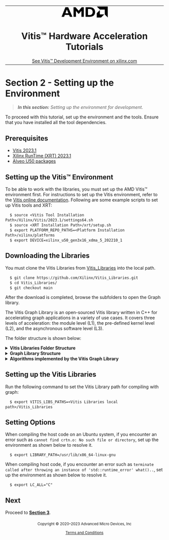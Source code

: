 <table width="100%">
 <tr width="100%">
    <td align="center"><img src="https://raw.githubusercontent.com/Xilinx/Image-Collateral/main/xilinx-logo.png" width="30%"/><h1>Vitis™ Hardware Acceleration Tutorials</h1>
    <a href="https://www.xilinx.com/products/design-tools/vitis.html">See Vitis™ Development Environment on xilinx.com</a>
    </td>
 </tr>
</table>

# Section 2 - Setting up the Environment

> **_In this section:_**  _Setting up the environment for development._

To proceed with this tutorial, set up the environment and the tools. Ensure that you have installed all the tool dependencies.

## Prerequisites

 - [Vitis 2023.1](https://www.xilinx.com/support/download/index.html/content/xilinx/en/downloadNav/vitis.html)
 - [Xilinx RunTime (XRT) 2023.1](https://xilinx.github.io/XRT/)
 - [Alveo U50 packages](https://www.xilinx.com/products/boards-and-kits/alveo/u50.html)

## Setting up the Vitis&trade; Environment

To be able to work with the libraries, you must set up the AMD Vitis™ environment first. For instructions to set up the Vitis environment, refer to the [Vitis online documentation](https://docs.xilinx.com/r/en-US/ug1393-vitis-application-acceleration/Setting-Up-the-Environment-to-Run-the-Vitis-Software-Platform). Following are some example scripts to set up Vitis tools and XRT:

```
  $ source <Vitis Tool Installation Path>/Xilinx/Vitis/2023.1/settings64.sh
  $ source <XRT Installation Path>/xrt/setup.sh
  $ export PLATFORM_REPO_PATHS=<Platform Installation Path>/xilinx/platforms
  $ export DEVICE=xilinx_u50_gen3x16_xdma_5_202210_1
```

## Downloading the Libraries

You must clone the Vitis Libraries from [Vitis_Libraries](https://github.com/Xilinx/Vitis_Libraries) into the local path.

```
  $ git clone https://github.com/Xilinx/Vitis_Libraries.git
  $ cd Vitis_Libraries/
  $ git checkout main 
```

After the download is completed, browse the subfolders to open the Graph library.

The Vitis Graph Library is an open-sourced Vitis library written in C++ for accelerating graph applications in a variety of use cases. It covers three levels of acceleration: the module level (L1), the pre-defined kernel level (L2), and the asynchronous software level (L3).

The folder structure is shown below:

<details>  <summary><b> Vitis Libraries Folder Structure </b></summary>
 <pre><code>  
 Vitis_Libraries/
├── Jenkinsfile
├── LICENSE.txt
├── README.md
├── blas/
├── codec/
├── data_analytics/
├── data_compression/
├── database/
├── dsp/
├── graph/
├── hpc/
├── quantitative_finance/
├── security/
├── solver/
├── sparse/
├── ultrasound/
├── utils/
└── vision/
 </code></pre>
</details>


<details>  <summary><b> Graph Library Structure </b></summary>
 <pre><code>  
graph/
├── Jenkinsfile
├── L1
│   ├── README.md
│   ├── include
│   ├── tests
├── L2
│   ├── README.md
│   ├── benchmarks
│   ├── include
│   ├── meta
│   ├── tests
├── L3
│   ├── README.md
│   ├── demo
│   ├── include
│   ├── lib
│   ├── meta
│   ├── src
│   ├── tests
├── LICENSE.txt
├── README.md
├── docs
│   ├── Doxyfile_L2
│   ├── Doxyfile_L3
│   ├── Makefile
│   ├── Makefile.sphinx
│   ├── _build
│   ├── _static
│   ├── _templates
│   ├── benchmark.rst
│   ├── conf.py
│   ├── guide_L1
│   ├── guide_L2
│   ├── guide_L3
│   ├── images
│   ├── index.rst
│   ├── overview.rst
│   ├── plugin
│   ├── release.rst
│   ├── tutorial.rst
├── ext
│   ├── make_utility
│   ├── xcl2
├── library.json
├── plugin
    ├── README.md
 </code></pre>
</details>


<details>  <summary><b> Algorithms implemented by the Vitis Graph Library  </b></summary>  
 <br>
 
  - **Similarity analysis**: Cosine Similarity, Jaccard Similarity.
  - **Classification**: k-nearest Neighbor, maximal independent set.
  - **Centrality analysis**: PageRank.
  - **Pathfinding**: Single Source Shortest Path (SSSP), Multi-Sources Shortest Path (MSSP), Minimum Spanning Tree, and Estimated Diameter.
  - **Connectivity analysis**: Weakly Connected Components and Strongly Connected Components.
  - **Community detection**: Louvain Modularity (From 22.1, Louvain API can support large-scale graphs), Label Propagation, and Triangle Count.
  - **Search**: Breadth-First Search and 2-Hop Search.
  - **Graph Format**: Renumber, Calculate Degree, and Format Conversion between CSR and CSC.
 
</details>

## Setting up the Vitis Libraries

Run the following command to set the Vitis Library path for compiling with graph:

```
  $ export VITIS_LIBS_PATHS=<Vitis Libraries local path>/Vitis_Libraries
```

## Setting Options

When compiling the host code on an Ubuntu system, if you encounter an error such as ```cannot find crtn.o: No such file or directory```, set up the environment as shown below to resolve it.

```
  $ export LIBRARY_PATH=/usr/lib/x86_64-linux-gnu
```

When compiling host code, if you encounter an error such as ```terminate called after throwing an instance of 'std::runtime_error' what()..```, set up the environment as shown below to resolve it.

```
  $ export LC_ALL="C"
```

## Next

Proceed to [**Section 3**](../03-Application/README.md).

<p class="sphinxhide" align="center"><sub>Copyright © 2020–2023 Advanced Micro Devices, Inc</sub></p>

<p class="sphinxhide" align="center"><sup><a href="https://www.amd.com/en/corporate/copyright">Terms and Conditions</a></sup></p>
